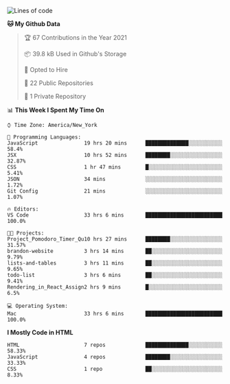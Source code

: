 <!--START_SECTION:waka-->
![Lines of code](https://img.shields.io/badge/From%20Hello%20World%20I%27ve%20Written-3.2%20million%20lines%20of%20code-blue)

**🐱 My Github Data** 

> 🏆 67 Contributions in the Year 2021
 > 
> 📦 39.8 kB Used in Github's Storage 
 > 
> 💼 Opted to Hire
 > 
> 📜 22 Public Repositories 
 > 
> 🔑 1 Private Repository 
 > 
📊 **This Week I Spent My Time On** 

```text
⌚︎ Time Zone: America/New_York

💬 Programming Languages: 
JavaScript               19 hrs 20 mins      ██████████████░░░░░░░░░░░   58.4% 
JSX                      10 hrs 52 mins      ████████░░░░░░░░░░░░░░░░░   32.87% 
CSS                      1 hr 47 mins        █░░░░░░░░░░░░░░░░░░░░░░░░   5.41% 
JSON                     34 mins             ░░░░░░░░░░░░░░░░░░░░░░░░░   1.72% 
Git Config               21 mins             ░░░░░░░░░░░░░░░░░░░░░░░░░   1.07%

🔥 Editors: 
VS Code                  33 hrs 6 mins       █████████████████████████   100.0%

🐱‍💻 Projects: 
Project_Pomodoro_Timer_Qu10 hrs 27 mins      ████████░░░░░░░░░░░░░░░░░   31.57% 
brandon-website          3 hrs 14 mins       ██░░░░░░░░░░░░░░░░░░░░░░░   9.79% 
lists-and-tables         3 hrs 11 mins       ██░░░░░░░░░░░░░░░░░░░░░░░   9.65% 
todo-list                3 hrs 6 mins        ██░░░░░░░░░░░░░░░░░░░░░░░   9.41% 
Rendering_in_React_Assign2 hrs 9 mins        █░░░░░░░░░░░░░░░░░░░░░░░░   6.5%

💻 Operating System: 
Mac                      33 hrs 6 mins       █████████████████████████   100.0%

```

**I Mostly Code in HTML** 

```text
HTML                     7 repos             ██████████████░░░░░░░░░░░   58.33% 
JavaScript               4 repos             ████████░░░░░░░░░░░░░░░░░   33.33% 
CSS                      1 repo              ██░░░░░░░░░░░░░░░░░░░░░░░   8.33%

```



<!--END_SECTION:waka-->
